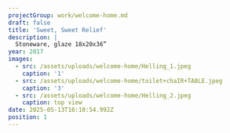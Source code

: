 ```yaml
---
projectGroup: work/welcome-home.md
draft: false
title: 'Sweet, Sweet Relief'
description: |
  Stoneware, glaze 18x20x36”
year: 2017
images:
  - src: /assets/uploads/welcome-home/Helling_1.jpeg
    caption: '1'
  - src: /assets/uploads/welcome-home/toilet+chaIR+TABLE.jpeg
    caption: '3'
  - src: /assets/uploads/welcome-home/Helling_2.jpeg
    caption: top view
date: 2025-05-13T16:10:54.992Z
position: 1
---
```


